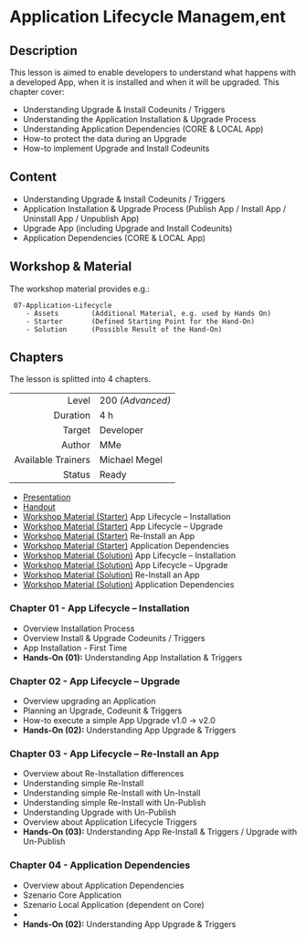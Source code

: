 # Application Lifecycle Managem,ent

## Description

This lesson is aimed to enable developers to understand what happens with a developed App, when it is installed and when it will be upgraded. This chapter cover:

* Understanding Upgrade & Install Codeunits / Triggers
* Understanding the Application Installation & Upgrade Process
* Understanding Application Dependencies (CORE & LOCAL App)
* How-to protect the data during an Upgrade
* How-to implement Upgrade and Install Codeunits

## Content

* Understanding Upgrade & Install Codeunits / Triggers
* Application Installation & Upgrade Process (Publish App / Install App / Uninstall App / Unpublish App)
* Upgrade App (including Upgrade and Install Codeunits)
* Application Dependencies (CORE & LOCAL App)

## Workshop & Material

The workshop material provides e.g.:

```code
 07-Application-Lifecycle
    - Assets        (Additional Material, e.g. used by Hands On)
    - Starter       (Defined Starting Point for the Hand-On)
    - Solution      (Possible Result of the Hand-On)
```

## Chapters

The lesson is splitted into 4 chapters.

|||
|-:|:-|
|Level|200 _(Advanced)_|
|Duration|4 h|
|Target|Developer|
|Author|MMe|
|Available Trainers|Michael Megel|
|Status|Ready|

* [Presentation](../07-Microsoft-AL-Application-Lifecycle.pptx)
* [Handout](../07-Microsoft-AL-Application-Lifecycle.pdf)
* [Workshop Material (Starter)](./Starter/01-Application-Lifecycle/) App Lifecycle – Installation
* [Workshop Material (Starter)](./Starter/02-Application-Lifecycle/) App Lifecycle – Upgrade
* [Workshop Material (Starter)](./Starter/03-Application-Lifecycle/) Re-Install an App
* [Workshop Material (Starter)](./Starter/04-Application-Lifecycle/) Application Dependencies
* [Workshop Material (Solution)](./Solution/01-Application-Lifecycle/) App Lifecycle – Installation
* [Workshop Material (Solution)](./Solution/02-Application-Lifecycle/) App Lifecycle – Upgrade
* [Workshop Material (Solution)](./Solution/03-Application-Lifecycle/) Re-Install an App
* [Workshop Material (Solution)](./Solution/04-Application-Lifecycle/) Application Dependencies

### Chapter 01 - App Lifecycle – Installation

* Overview Installation Process
* Overview Install & Upgrade Codeunits / Triggers
* App Installation - First Time
* **Hands-On (01):** Understanding App Installation & Triggers

### Chapter 02 - App Lifecycle – Upgrade

* Overview upgrading an Application
* Planning an Upgrade, Codeunit & Triggers
* How-to execute a simple App Upgrade v1.0 -> v2.0
* **Hands-On (02):** Understanding App Upgrade & Triggers

### Chapter 03 - App Lifecycle – Re-Install an App

* Overview about Re-Installation differences
* Understanding simple Re-Install
* Understanding simple Re-Install with Un-Install
* Understanding simple Re-Install with Un-Publish
* Understanding Upgrade with Un-Publish
* Overview about Application Lifecycle Triggers
* **Hands-On (03):** Understanding App Re-Install & Triggers / Upgrade with Un-Publish

### Chapter 04 - Application Dependencies

* Overview about Application Dependencies
* Szenario Core Application
* Szenario Local Application (dependent on Core)
* 
* **Hands-On (02):** Understanding App Upgrade & Triggers